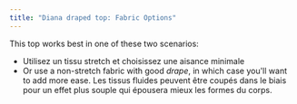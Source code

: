 ```yaml
---
title: "Diana draped top: Fabric Options"
---
```


This top works best in one of these two scenarios:

- Utilisez un tissu stretch et choisissez une aisance minimale
- Or use a non-stretch fabric with good _drape_, in which case you'll want to add more ease. Les tissus fluides peuvent être coupés dans le biais pour un effet plus souple qui épousera mieux les formes du corps.
